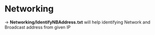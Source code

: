 # Networking
-> __Networking/IdentifyNBAddress.txt__ will help identifying Network and Broadcast address from given IP
